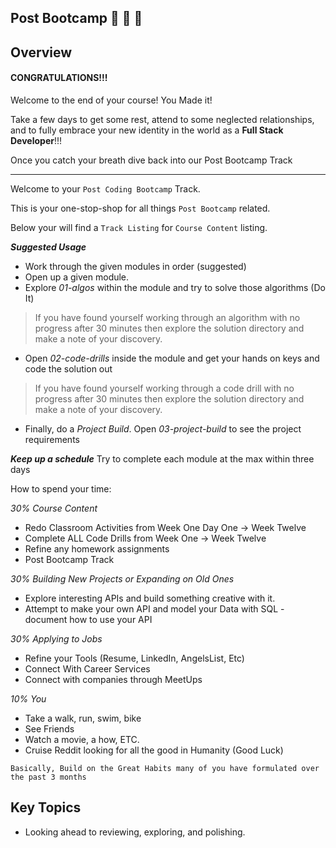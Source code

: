 ## Post Bootcamp :tada: :tada: :tada:

## Overview

#### CONGRATULATIONS!!!

Welcome to the end of your course! You Made it!

Take a few days to get some rest, attend to some neglected relationships, and to fully embrace your new identity in the world as a **Full Stack Developer**!!!

Once you catch your breath dive back into our Post Bootcamp Track

<hr>

Welcome to your `Post Coding Bootcamp` Track.

This is your one-stop-shop for all things `Post Bootcamp` related.

Below your will find a `Track Listing` for `Course Content` listing.

***Suggested Usage***

- Work through the given modules in order (suggested)
- Open up a given module. 
- Explore *01-algos* within the module and try to solve those algorithms (Do It)

> If you have found yourself working through an algorithm with no progress after 30 minutes then explore the solution directory and make a note of your discovery. 

- Open *02-code-drills* inside the module and get your hands on keys and code the solution out


> If you have found yourself working through a code drill with no progress after 30 minutes then explore the solution directory and make a note of your discovery. 

- Finally, do a *Project Build*. Open *03-project-build* to see the project requirements

***Keep up a schedule*** Try to complete each module at the max within three days

How to spend your time:

*30% Course Content*

- Redo Classroom Activities from Week One Day One -> Week Twelve
- Complete ALL Code Drills from Week One  -> Week Twelve
- Refine any homework assignments
- Post Bootcamp Track

*30% Building New Projects or Expanding on Old Ones*

- Explore interesting APIs and build something creative with it.
- Attempt to make your own API and model your Data with SQL - document how to use your API

*30% Applying to Jobs*
- Refine your Tools (Resume, LinkedIn, AngelsList, Etc)
- Connect With Career Services
- Connect with companies through MeetUps

*10% You*
- Take a walk, run, swim, bike
- See Friends
- Watch a movie, a how, ETC.
- Cruise Reddit looking for all the good in Humanity (Good Luck)

`Basically, Build on the Great Habits many of you have formulated over the past 3 months`


## Key Topics

* Looking ahead to reviewing, exploring, and polishing.